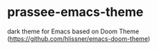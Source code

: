 # prassee-emacs-theme
dark theme for Emacs based on Doom Theme (https://github.com/hlissner/emacs-doom-theme)
